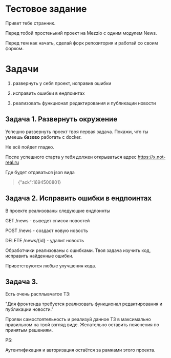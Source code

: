 
# Тестовое задание

Привет тебе странник.

Перед тобой простенький проект на Mezzio с одним модулем News.

Перед тем как начать, сделай форк репозитория и работай со своим форком.

  

# Задачи

  

1. развернуть у себя проект, исправив ошибки

2. исправить ошибки в ендпоинтах

3. реализовать функционал редактирования и публикации новости

## Задача 1. Развернуть окружение

  

Успешно развернуть проект твоя первая задача. Покажи, что ты умеешь **базово** работать с docker.

Не всё пойдет гладко.

После успешного старта у тебя должен открываться адрес https://x.not-real.ru

Где будет отдаваться json вида

> {"ack":1694500801}

  

## Задача 2. Исправить ошибки в ендпоинтах

  

В проекте реализованы следующие ендпоинты

  

GET /news - выведет список новостей

POST /news - создаст новую новость

DELETE /news/{id} - удалит новость

  

Обработчики реализованы с ошибками. Твоя задача изучить код, исправить найденные ошибки.

Приветствуются любые улучшения кода.

  

## Задача 3.

  

Есть очень расплывчатое ТЗ:

"Для фронтенда требуется реализовать функционал редактирования и публикации новости."

  

Прояви самостоятельность и реализуй данное ТЗ в максимально правильном на твой взгляд виде. Желательно оставить пояснения по принятым решениям.

  

PS:

  

Аутентификация и авторизация остаётся за рамками этого проекта.
